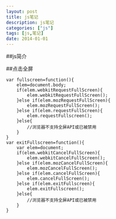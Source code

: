 ```yaml
---
layout: post
title: js笔记
description: js笔记
categories: ["js"]
tags: [js,笔记]
date: 2014-01-01
---
```

##js简介

##点击全屏

    var fullscreen=function(){
        elem=document.body;
        if(elem.webkitRequestFullScreen){
            elem.webkitRequestFullScreen();   
        }else if(elem.mozRequestFullScreen){
            elem.mozRequestFullScreen();
        }else if(elem.requestFullScreen){
            elem.requestFullscreen();
        }else{
            //浏览器不支持全屏API或已被禁用
        }
    }
    var exitFullscreen=function(){
        var elem=document;
        if(elem.webkitCancelFullScreen){
            elem.webkitCancelFullScreen();    
        }else if(elem.mozCancelFullScreen){
            elem.mozCancelFullScreen();
        }else if(elem.cancelFullScreen){
            elem.cancelFullScreen();
        }else if(elem.exitFullscreen){
            elem.exitFullscreen();
        }else{
            //浏览器不支持全屏API或已被禁用
        }
    }